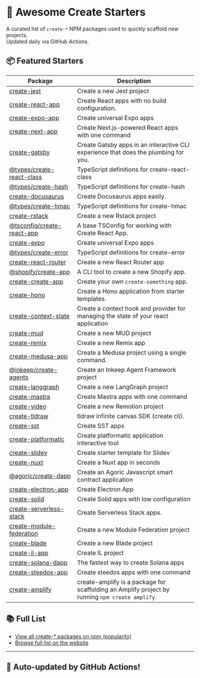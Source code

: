# 🌱 Awesome Create Starters

A curated list of `create-*` NPM packages used to quickly scaffold new projects.  
Updated daily via GitHub Actions.

## 📦 Featured Starters

| Package | Description |
| ------- | ----------- |
| [create-jest](https://www.npmjs.com/package/create-jest) | Create a new Jest project |
| [create-react-app](https://www.npmjs.com/package/create-react-app) | Create React apps with no build configuration. |
| [create-expo-app](https://www.npmjs.com/package/create-expo-app) | Create universal Expo apps |
| [create-next-app](https://www.npmjs.com/package/create-next-app) | Create Next.js-powered React apps with one command |
| [create-gatsby](https://www.npmjs.com/package/create-gatsby) | Create Gatsby apps in an interactive CLI experience that does the plumbing for you. |
| [@types/create-react-class](https://www.npmjs.com/package/@types/create-react-class) | TypeScript definitions for create-react-class |
| [@types/create-hash](https://www.npmjs.com/package/@types/create-hash) | TypeScript definitions for create-hash |
| [create-docusaurus](https://www.npmjs.com/package/create-docusaurus) | Create Docusaurus apps easily. |
| [@types/create-hmac](https://www.npmjs.com/package/@types/create-hmac) | TypeScript definitions for create-hmac |
| [create-rstack](https://www.npmjs.com/package/create-rstack) | Create a new Rstack project |
| [@tsconfig/create-react-app](https://www.npmjs.com/package/@tsconfig/create-react-app) | A base TSConfig for working with Create React App. |
| [create-expo](https://www.npmjs.com/package/create-expo) | Create universal Expo apps |
| [@types/create-error](https://www.npmjs.com/package/@types/create-error) | TypeScript definitions for create-error |
| [create-react-router](https://www.npmjs.com/package/create-react-router) | Create a new React Router app |
| [@shopify/create-app](https://www.npmjs.com/package/@shopify/create-app) | A CLI tool to create a new Shopify app. |
| [create-create-app](https://www.npmjs.com/package/create-create-app) | Create your own `create-something` app. |
| [create-hono](https://www.npmjs.com/package/create-hono) | Create a Hono application from starter templates. |
| [create-context-state](https://www.npmjs.com/package/create-context-state) | Create a context hook and provider for managing the state of your react application |
| [create-mud](https://www.npmjs.com/package/create-mud) | Create a new MUD project |
| [create-remix](https://www.npmjs.com/package/create-remix) | Create a new Remix app |
| [create-medusa-app](https://www.npmjs.com/package/create-medusa-app) | Create a Medusa project using a single command. |
| [@inkeep/create-agents](https://www.npmjs.com/package/@inkeep/create-agents) | Create an Inkeep Agent Framework project |
| [create-langgraph](https://www.npmjs.com/package/create-langgraph) | Create a new LangGraph project |
| [create-mastra](https://www.npmjs.com/package/create-mastra) | Create Mastra apps with one command |
| [create-video](https://www.npmjs.com/package/create-video) | Create a new Remotion project |
| [create-tldraw](https://www.npmjs.com/package/create-tldraw) | tldraw infinite canvas SDK (create cli). |
| [create-sst](https://www.npmjs.com/package/create-sst) | Create SST apps |
| [create-platformatic](https://www.npmjs.com/package/create-platformatic) | Create platformatic application interactive tool |
| [create-slidev](https://www.npmjs.com/package/create-slidev) | Create starter template for Slidev |
| [create-nuxt](https://www.npmjs.com/package/create-nuxt) | Create a Nuxt app in seconds |
| [@agoric/create-dapp](https://www.npmjs.com/package/@agoric/create-dapp) | Create an Agoric Javascript smart contract application |
| [create-electron-app](https://www.npmjs.com/package/create-electron-app) | Create Electron App |
| [create-solid](https://www.npmjs.com/package/create-solid) | Create Solid apps with low configuration |
| [create-serverless-stack](https://www.npmjs.com/package/create-serverless-stack) | Create Serverless Stack apps. |
| [create-module-federation](https://www.npmjs.com/package/create-module-federation) | Create a new Module Federation project |
| [create-blade](https://www.npmjs.com/package/create-blade) | Create a new Blade project |
| [create-il-app](https://www.npmjs.com/package/create-il-app) | Create IL project |
| [create-solana-dapp](https://www.npmjs.com/package/create-solana-dapp) | The fastest way to create Solana apps |
| [create-steedos-app](https://www.npmjs.com/package/create-steedos-app) | Create steedos apps with one command |
| [create-amplify](https://www.npmjs.com/package/create-amplify) | create-amplify is a package for scaffolding an Amplify project by running `npm create amplify`. |

## 📚 Full List

- [View all create-* packages on npm (popularity)](https://www.npmjs.com/search?q=create-&ranking=popularity)
- [Browse full list on the website](https://project42da.github.io/awesome-create-starters/)

---

## 🤖 Auto-updated by GitHub Actions!
